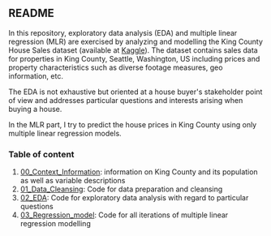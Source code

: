 ## README

In this repository, exploratory data analysis (EDA) and multiple linear regression (MLR) are exercised by analyzing and modelling the King County House Sales 
dataset (available at [Kaggle](https://www.kaggle.com/harlfoxem/housesalesprediction)). The dataset contains sales data for properties in King County, Seattle, Washington, US including prices and property characteristics such as diverse footage measures, geo information, etc. 

The EDA is not exhaustive but oriented at a house buyer's stakeholder point of view and addresses particular questions and interests arising when buying a house.

In the MLR part, I try to predict the house prices in King County using only multiple linear regression models. 

### Table of content

1. [00_Context_Information](https://github.com/PsychOpilio/nf_EDA_project/blob/master/00_Context_Information.md): information on King County and its population as well as variable descriptions 
2. [01_Data_Cleansing](https://github.com/PsychOpilio/nf_EDA_project/blob/master/01_Data_Cleansing.ipynb): Code for data preparation and cleansing
3. [02_EDA](https://github.com/PsychOpilio/nf_EDA_project/blob/master/02_EDA.ipynb): Code for exploratory data analysis with regard to particular questions
4. [03_Regression_model](https://github.com/PsychOpilio/nf_EDA_project/blob/master/03_Regression_model.ipynb): Code for all iterations of multiple linear regression modelling


